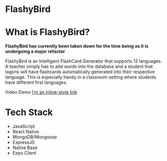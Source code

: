 # FlashyBird

# What is FlashyBird?

**FlashyBird has currently been taken down for the time being as it is undergoing a major refactor**

FlashyBird is an Intelligent FlashCard Generator that supports 12 languages. A teacher simply has to add words into the database and a student that logons will have flashcards automatically generated into their respective language. This is especially handy in a classroom setting where students have different first languages.

Video Demo
[I'm an inline-style link](https://www.youtube.com/watch?v=mBZrJp0nANQ)


# Tech Stack

 - JavaScript
 - React Native
 - MongoDB/Mongoose
 - ExpressJS
 - Native Base
 - Expo Client
 
